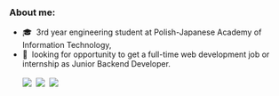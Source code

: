 ### About me:

- 🎓 &nbsp;3rd year engineering student at Polish-Japanese Academy of Information Technology,
- 👔 &nbsp;looking for opportunity to get a full-time web development job or internship as Junior Backend Developer.  
  <br />
  [<img src="https://i.ibb.co/LnDk76g/fb.png"/>](https://www.facebook.com/TomTrebacz)
  &nbsp;[<img src="https://i.ibb.co/kXY8GZD/microsoft-outlook-outlook-com-hotmail-email-microsoft.jpg"/>](mailto:trebacztomasz@outlook.com)
  &nbsp;[<img src="https://i.ibb.co/gw0cdn1/linkedin.jpg"/>](https://www.linkedin.com/in/tomasz-trebacz/)
